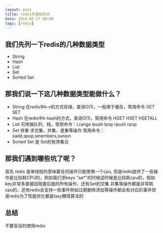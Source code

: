 ```yaml
---
layout: post
title: redis中遇到的坑
date: 2014-05-17 00:00
tags: [redis]
---
```


## 我们先列一下redis的几种数据类型
- String
- Hash
- List
- Set
- Sorted Set

## 那我们说一下这几种数据类型能做什么？
- String
  在redis中k-v的方式存储，查询O(1)，一般用于缓存，常用命令 GET SET
- Hash
  在redis中k-hash的方式，查询O(1)，常用命令 HGET HSET HSETALL
- List
  可用做队列、栈，常用命令：Lrange lpush lpop rpush rpop
- Set
  排重 求交集、并集、差集等操作 常用命令：sadd,spop,smembers,sunion
- Sorted Set
  是 Set的有序集合

## 那我们遇到哪些坑了呢？
首先 redis 是单线程的意味着任何操作只能使用一个cpu, 但是redis提供了一些操作是比较耗CPU的，例如我们求keys "aa*"的时候这时候是比较耗cpu的，假如key非常多直接回阻塞后面的所有操作，还有Set的交集 并集等操作都是非常耗cpu的，还有redis会支持一些事件例如过期删除添加等操作都会有对应的事件但是redis为了性能优化都是lasy懒惰算法的

## 总结
不要盲目的使用redis